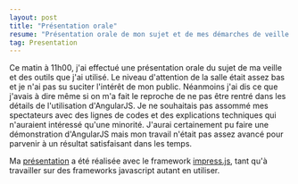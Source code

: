 ```yaml
---
layout: post
title: "Présentation orale"
resume: "Présentation orale de mon sujet et de mes démarches de veille technologique."
tag: Presentation
---
```


Ce matin à 11h00, j'ai effectué une présentation orale du sujet de ma veille et des outils que j'ai utilisé. Le niveau d'attention de la salle était assez bas et je n'ai pas su suciter l'intérêt de mon public. Néanmoins j'ai dis ce que j'avais à dire même si on m'a fait le reproche
de ne pas être rentré dans les détails de l'utilisation d'AngularJS. Je ne souhaitais pas assommé mes spectateurs avec des lignes de codes et des explications
techniques qui n'auraient intéressé qu'une minorité. J'aurai certainement pu faire une démonstration d'AngularJS mais mon travail n'était pas assez avancé pour
parvenir à un résultat satisfaisant dans les temps. 

Ma [présentation][presentation] a été réalisée avec le framework [impress.js][impress], tant qu'à travailler sur des frameworks javascript autant en utiliser.

[presentation]: {{site.baseurl}}/Presentation/presentation.html#/accueil
[impress]: https://github.com/bartaz/impress.js
